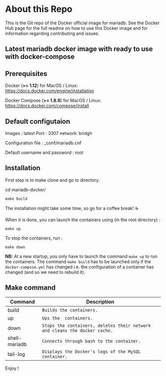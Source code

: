 # About this Repo

This is the Git repo of the Docker official image for mariadb. See the Docker Hub page for the full readme on how to use this Docker image and for information regarding contributing and issues.

## Latest mariadb docker image with ready to use with docker-compose 

## Prerequisites

Docker (**>= 1.12**) for MacOS / Linux: https://docs.docker.com/engine/installation

Docker Compose (**>= 1.8.0**) for MacOS / Linux: https://docs.docker.com/compose/install

## Default configutaion

Images : latest
Port   : 3307
network: bridgh

Configuration file : _conf/mariadb.cnf

Default username and password : root

## Installation

First step is to make clone and go to directory.

cd mariadb-docker/

```
make build
```

The installation might take some time, so go for a coffee break! :coffee: 

When it is done, you can launch the containers using (in the root directory) :
```
make up
```

To stop the containers, run :
```
make down
```
**NB:**
At a new startup, you only have to launch the command `make up` to run the containers. The command `make build` has to be launched only if the `docker-compose.yml` has changed i.e. the configuration of a container has changed (and so we need to rebuild it).


## Make command 

Command | Description 
--- | --- 
build | `Builds the containers.` 
up | `Ups the  containers.` 
down | `Stops the containers, deletes their network and cleans the docker cache.` 
shell-mariadb  | `Connects through bash to the container.` 
tail-log | `Displays the Docker's logs of the MySQL container.`  

Enjoy !
